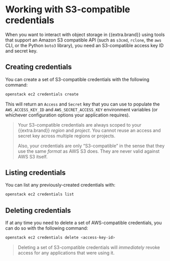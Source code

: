 # Working with S3-compatible credentials

When you want to interact with object storage in {{extra.brand}} using
tools that support an Amazon S3 compatible API (such as `s3cmd`,
`rclone`, the `aws` CLI, or the Python `boto3` library), you need an
S3-compatible access key ID and secret key.


## Creating credentials

You can create a set of S3-compatible credentials with the following
command:

```bash
openstack ec2 credentials create
```

This will return an `Access` and `Secret` key that you can use to
populate the `AWS_ACCESS_KEY_ID` and `AWS_SECRET_ACCESS_KEY`
environment variables (or whichever configuration options your
application requires).

> Your S3-compatible credentials are always scoped to your
> {{extra.brand}} *region* and *project*. You cannot reuse an access
> and secret key across multiple regions or projects.
>
> Also, your credentials are only “S3-compatible” in the sense that
> they use the same *format* as AWS S3 does. They are never valid against
> AWS S3 itself.


## Listing credentials

You can list any previously-created credentials with:

```bash
openstack ec2 credentials list
```

## Deleting credentials

If at any time you need to delete a set of AWS-compatible credentials,
you can do so with the following command:

```bash
openstack ec2 credentials delete <access-key-id>
```

> Deleting a set of S3-compatible credentials will *immediately*
> revoke access for any applications that were using it.
